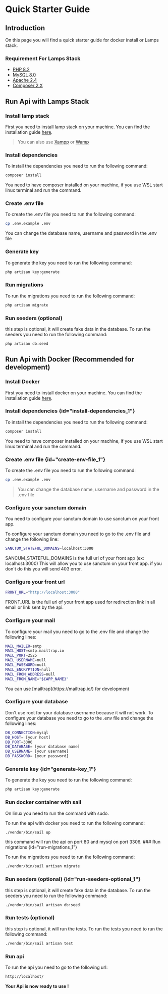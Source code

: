 # Quick Starter Guide

## Introduction

On this page you will find a quick starter guide
for docker install or Lamps stack.

### Requirement For Lamps Stack

- [PHP 8.2](https://www.php.net/downloads.php)
- [MySQL 8.0](https://dev.mysql.com/downloads/mysql/)
- [Apache 2.4](https://httpd.apache.org/download.cgi)
- [Composer 2.X](https://getcomposer.org/download/)

## Run Api with Lamps Stack

### Install lamp stack

First you need to install lamp stack on your machine.
You can find the installation
guide [here](https://www.digitalocean.com/community/tutorials/how-to-install-linux-apache-mysql-php-lamp-stack-on-ubuntu-20-04).

> You can also use [Xampp](https://www.apachefriends.org/fr/index.html) or [Wamp](https://www.wampserver.com/en/)

### Install dependencies

To install the dependencies you need to run the following command:

```bash
composer install
```

<warning>
    You need to have composer installed on your machine, if you use WSL start linux terminal and run the command.
</warning>

### Create .env file

To create the .env file you need to run the following command:

```bash
cp .env.example .env
```

<note>
 You can change the database name, username and password in the .env file
</note>

### Generate key

To generate the key you need to run the following command:

```bash
php artisan key:generate
```

### Run migrations

To run the migrations you need to run the following command:

```bash
php artisan migrate
```

### Run seeders (optional)

this step is optional, it will create fake data in the database.
To run the seeders you need to run the following command:

```bash
php artisan db:seed
```

## Run Api with Docker (Recommended for development)

### Install Docker

First you need to install docker on your machine.
You can find the installation guide [here](https://docs.docker.com/engine/installation/).

### Install dependencies {id="install-dependencies_1"}

To install the dependencies you need to run the following command:

```bash
composer install
```

<warning>
    You need to have composer installed on your machine, if you use WSL start linux terminal and run the command.
</warning>

### Create .env file {id="create-env-file_1"}

To create the .env file you need to run the following command:

```bash
cp .env.example .env
```

> You can change the database name, username and password in the .env file

### Configure your sanctum domain

<warning>
    You need to configure your sanctum domain to use sanctum on your front app.
</warning>

To configure your sanctum domain you need to go to the .env file and change the following line:

```bash
SANCTUM_STATEFUL_DOMAINS=localhost:3000
```

<warning>
SANCUM_STATEFUL_DOMAINS is the full url of your front app (ex: localhost:3000) 
This will allow you to use sanctum on your front app. if you don't do this you will send 403 error.
</warning>

### Configure your front url

```bash
FRONT_URL="http://localhost:3000"
```

FRONT_URL is the full url of your front app used for redirection link in all email or link sent by the api.

### Configure your mail

To configure your mail you need to go to the .env file and change the following lines:

```bash
MAIL_MAILER=smtp
MAIL_HOST=smtp.mailtrap.io
MAIL_PORT=2525
MAIL_USERNAME=null
MAIL_PASSWORD=null
MAIL_ENCRYPTION=null
MAIL_FROM_ADDRESS=null
MAIL_FROM_NAME="${APP_NAME}"
```

<note>
You can use [mailtrap](https://mailtrap.io/) for development
</note>

### Configure your database
<warning>
    Don't use root for your database username because it will not work.
</warning>
To configure your database you need to go to the .env file and change the following lines:

```bash
DB_CONNECTION=mysql
DB_HOST= [your host]
DB_PORT=3306
DB_DATABASE= [your database name]
DB_USERNAME= [your username]
DB_PASSWORD= [your password]
```

### Generate key {id="generate-key_1"}

To generate the key you need to run the following command:

```bash
php artisan key:generate
```

### Run docker container with sail

<warning>
    On linux you need to run the command with sudo.
</warning>

To run the api with docker you need to run the following command:

```bash
./vendor/bin/sail up
```

<note>
  this command will run the api on port 80 and mysql on port 3306.
</note>
### Run migrations {id="run-migrations_1"}

To run the migrations you need to run the following command:

```bash
./vendor/bin/sail artisan migrate
```

### Run seeders (optional) {id="run-seeders-optional_1"}

this step is optional, it will create fake data in the database.
To run the seeders you need to run the following command:

```bash
./vendor/bin/sail artisan db:seed
```

### Run tests (optional)

this step is optional, it will run the tests.
To run the tests you need to run the following command:

```bash
./vendor/bin/sail artisan test
```

### Run api

To run the api you need to go to the following url:

```bash
http://localhost/
```

**Your Api is now ready to use !**